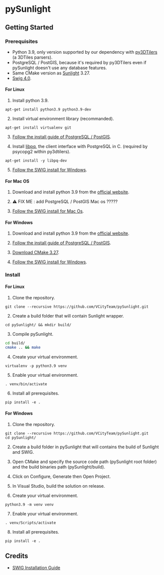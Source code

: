 # pySunlight

## Getting Started
### Prerequisites
- Python 3.9, only version supported by our dependency with [py3DTilers](https://github.com/VCityTeam/py3dtilers) (a 3DTiles parsers).
- PostgreSQL / PostGIS, because it's required by py3DTilers even if pySunlight doesn't use any database features.
- Same CMake version as [Sunlight](https://github.com/VCityTeam/Sunlight/blob/master/README.md) 3.27.
- [Swig 4.0](https://www.swig.org/).

#### For Linux
1. Install python 3.9.
```
apt-get install python3.9 python3.9-dev
```

2. Install virtual environment library (recommanded).
```
apt-get install virtualenv git
```

3. [Follow the install guide of PostgreSQL / PostGIS](https://github.com/VCityTeam/UD-SV/blob/master/Install/Setup_PostgreSQL_PostGIS_Ubuntu.md).

4. Install [libpq](https://www.postgresql.org/docs/9.5/libpq.html), the client interface with PostgreSQL in C. (required by psycopg2 within py3dtilers).
```
apt-get install -y libpq-dev
```

5. [Follow the SWIG install for Windows](https://github.com/VCityTeam/UD-SV/blob/master/Install/InstallSwig.md#for-linux).


#### For Mac OS
1. Download and install python 3.9 from the [official website](https://www.python.org/downloads/macos/).

2. ⚠️ FIX ME : add PostgreSQL / PostGIS Mac os ?????

3. [Follow the SWIG install for Mac Os](https://github.com/VCityTeam/UD-SV/blob/master/Install/InstallSwig.md#wor-mac-os).


#### For Windows
1. Download and install python 3.9 from the [official website](https://www.python.org/downloads/windows/).

2. [Follow the install guide of PostgreSQL / PostGIS](https://github.com/VCityTeam/UD-SV/blob/master/ImplementationKnowHow/PostgreSQL_for_cityGML.md#1-download-postgresqlpostgis).

3. [Download CMake 3.27](https://cmake.org/download/).

4. [Follow the SWIG install for Windows](https://github.com/VCityTeam/UD-SV/blob/master/Install/InstallSwig.md#for-windows).


### Install
#### For Linux
1. Clone the repository.
```
git clone --recursive https://github.com/VCityTeam/pySunlight.git
```

2. Create a build folder that will contain Sunlight wrapper.
```
cd pySunlight/ && mkdir build/
```

3. Compile pySunlight.
``` bash
cd build/
cmake .. && make
```

4. Create your virtual environment.
```
virtualenv -p python3.9 venv
```

5. Enable your virtual environment.
```
. venv/bin/activate
```

6. Install all prerequisites.
```
pip install -e .
```

#### For Windows
1. Clone the repository.
```
git clone --recursive https://github.com/VCityTeam/pySunlight.git
cd pySunlight/
```

2. Create a build folder in pySunlight that will contains the build of Sunlight and SWIG.

3. Open CMake and specify the source code path (pySunlight root folder) and the build binaries path (pySunlight/build).

4. Click on Configure, Generate then Open Project.

5. In Visual Studio, build the solution on release.

6. Create your virtual environment.
```
python3.9 -m venv venv
```

7. Enable your virtual environment.
```
. venv/Scripts/activate
```

8. Install all prerequisites.
```
pip install -e .
```

## Credits
- [SWIG Installation Guide](https://open-box.readthedocs.io/en/latest/installation/install_swig.html)
